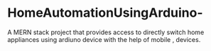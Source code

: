 # HomeAutomationUsingArduino-
A MERN stack project that provides access to directly switch home appliances using ardiuno device with the help of mobile , devices.
